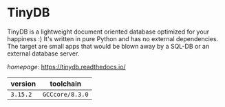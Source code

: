 # TinyDB

TinyDB is a lightweight document oriented database optimized for your happiness :) It's written in  pure Python and has no external dependencies. The target are small apps that would be blown away by a SQL-DB or an  external database server.

*homepage*: <https://tinydb.readthedocs.io/>

version | toolchain
--------|----------
``3.15.2`` | ``GCCcore/8.3.0``
